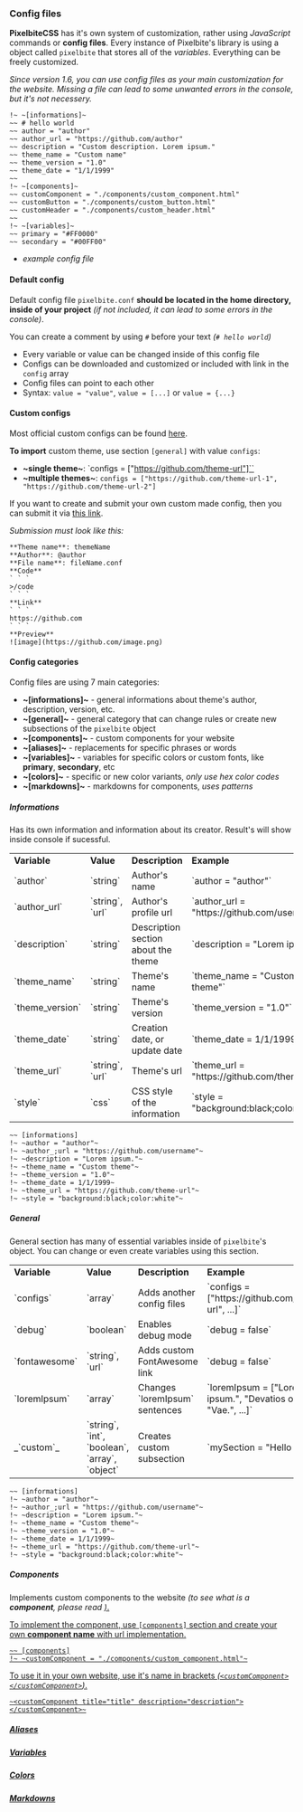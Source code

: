 ### Config files
**PixelbiteCSS** has it's own system of customization, rather using _JavaScript_ commands or **config files**. Every instance of Pixelbite's library is using a object called `pixelbite` that stores all of the _variables_. Everything can be freely customized.

_Since version 1.6, you can use config files as your main customization for the website. Missing a file can lead to some unwanted errors in the console, but it's not necessery._
```
!~ ~[informations]~
~~ # hello world
~~ author = "author"
~~ author_url = "https://github.com/author"
~~ description = "Custom description. Lorem ipsum."
~~ theme_name = "Custom name"
~~ theme_version = "1.0"
~~ theme_date = "1/1/1999"
~~ 
!~ ~[components]~
~~ customComponent = "./components/custom_component.html"
~~ customButton = "./components/custom_button.html"
~~ customHeader = "./components/custom_header.html"
~~ 
!~ ~[variables]~
~~ primary = "#FF0000"
~~ secondary = "#00FF00"
```
- _example config file_

#### Default config
Default config file `pixelbite.conf` **should be located in the home directory, inside of your project** _(if not included, it can lead to some errors in the console)_.

You can create a comment by using `#` before your text _(`# hello world`)_

- Every variable or value can be changed inside of this config file
- Configs can be downloaded and customized or included with link in the `config` array
- Config files can point to each other
- Syntax: `value = "value"`, `value = [...]` or `value = {...}`

#### Custom configs
Most official custom configs can be found [here](https://github.com/Pixelbite-CSS/themes).

**To import** custom theme, use section `[general]` with value `configs`:

- **~single theme~**: `configs = ["https://github.com/theme-url"]``
- **~multiple themes~**: `configs = ["https://github.com/theme-url-1", "https://github.com/theme-url-2"]`

If you want to create and submit your own custom made config, then you can submit it via [this link](https://github.com/orgs/Pixelbite-CSS/discussions/3).

_Submission must look like this:_

```
**Theme name**: themeName
**Author**: @author
**File name**: fileName.conf
**Code**
` ` `
>/code
` ` `
**Link**
` ` `
https://github.com
` ` `
**Preview**
![image](https://github.com/image.png)
```

#### Config categories
Config files are using 7 main categories:

- **~[informations]~** - general informations about theme's author, description, version, etc. 
- **~[general]~** - general category that can change rules or create new subsections of the `pixelbite` object
- **~[components]~** - custom components for your website
- **~[aliases]~** - replacements for specific phrases or words
- **~[variables]~** - variables for specific colors or custom fonts, like **primary**, **secondary**, etc
- **~[colors]~** - specific or new color variants, _only use hex color codes_
- **~[markdowns]~** - markdowns for components, _uses patterns_

##### Informations
Has its own information and information about its creator. Result's will show inside console if sucessful.

<table>
<tbody>
  <tr>
    <td><b>Variable</b></td>
    <td><b>Value</b></td>
    <td><b>Description</b></td>
    <td><b>Example</b></td>
  </tr>
  <tr>
    <td>`author`</td>
    <td>`string`</td>
    <td>Author's name</td>
    <td>`author = "author"`</td>
  </tr>
  <tr>
    <td>`author&lowbar;url`</td>
    <td>`string`, `url`</td>
    <td>Author's profile url</td>
    <td>`author&lowbar;url = "https://github.com/username"`</td>
  </tr>
  <tr>
    <td>`description`</td>
    <td>`string`</td>
    <td>Description section about the theme</td>
    <td>`description = "Lorem ipsum."`</td>
  </tr>
  <tr>
    <td>`theme&lowbar;name`</td>
    <td>`string`</td>
    <td>Theme's name</td>
    <td>`theme&lowbar;name = "Custom theme"`</td>
  </tr>
  <tr>
    <td>`theme&lowbar;version`</td>
    <td>`string`</td>
    <td>Theme's version</td>
    <td>`theme&lowbar;version = "1.0"`</td>
  </tr>
  <tr>
    <td>`theme&lowbar;date`</td>
    <td>`string`</td>
    <td>Creation date, or update date</td>
    <td>`theme&lowbar;date = 1/1/1999`</td>
  </tr>
  <tr>
    <td>`theme&lowbar;url`</td>
    <td>`string`, `url`</td>
    <td>Theme's url</td>
    <td>`theme&lowbar;url = "https://github.com/theme-url"`</td>
  </tr>
  <tr>
    <td>`style`</td>
    <td>`css`</td>
    <td>CSS style of the information</td>
    <td>`style = "background:black;color:white"`</td>
  </tr>
</tbody>
</table>

```
~~ [informations]
!~ ~author = "author"~
!~ ~author_;url = "https://github.com/username"~
!~ ~description = "Lorem ipsum."~
!~ ~theme_name = "Custom theme"~
!~ ~theme_version = "1.0"~
!~ ~theme_date = 1/1/1999~
!~ ~theme_url = "https://github.com/theme-url"~
!~ ~style = "background:black;color:white"~
```

##### General
General section has many of essential variables inside of `pixelbite`'s object. You can change or even create variables using this section.

<table>
<tbody>
  <tr>
    <td><b>Variable</b></td>
    <td><b>Value</b></td>
    <td><b>Description</b></td>
    <td><b>Example</b></td>
  </tr>
  <tr>
    <td>`configs`</td>
    <td>`array`</td>
    <td>Adds another config files</td>
    <td>`configs = ["https://github.com/theme-url", ...]`</td>
  </tr>
  <tr>
    <td>`debug`</td>
    <td>`boolean`</td>
    <td>Enables debug mode</td>
    <td>`debug = false`</td>
  </tr>
  <tr>
    <td>`fontawesome`</td>
    <td>`string`, `url`</td>
    <td>Adds custom FontAwesome link</td>
    <td>`debug = false`</td>
  </tr>
  <tr>
    <td>`loremIpsum`</td>
    <td>`array`</td>
    <td>Changes `loremIpsum` sentences</td>
    <td>`loremIpsum = ["Lorem ipsum.", "Devatios ortum!", "Vae.", ...]`</td>
  </tr>
  <tr>
    <td>_`custom`_</td>
    <td>`string`, `int`, `boolean`, `array`, `object`</td>
    <td>Creates custom subsection</td>
    <td>`mySection = "Hello world!"`</td>
  </tr>
</tbody>
</table>

```
~~ [informations]
!~ ~author = "author"~
!~ ~author_;url = "https://github.com/username"~
!~ ~description = "Lorem ipsum."~
!~ ~theme_name = "Custom theme"~
!~ ~theme_version = "1.0"~
!~ ~theme_date = 1/1/1999~
!~ ~theme_url = "https://github.com/theme-url"~
!~ ~style = "background:black;color:white"~
```

##### Components
Implements custom components to the website _(to see what is a **component**, please read <a href="#5_4_Components">)_.

To implement the component, use `[components]` section and create your own **component name** with url implementation.

```
~~ [components]
!~ ~customComponent = "./components/custom_component.html"~
```

To use it in your own website, use it's name in brackets _(`<customComponent></customComponent>`)_.

```
~<customComponent title="title" description="description"></customComponent>~
```

##### Aliases

##### Variables

##### Colors

##### Markdowns